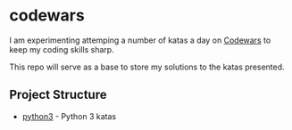 # codewars

I am experimenting attemping a number of katas a day on [Codewars](http://www.codewars.com/) to keep my coding skills sharp.

This repo will serve as a base to store my solutions to the katas presented.

## Project Structure

- [python3](python3/) - Python 3 katas
